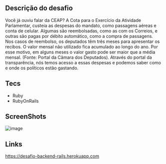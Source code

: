 ## Descrição do desafio

Você já ouviu falar da CEAP? A Cota para o Exercício da Atividade Parlamentar, custeia as despesas do mandato, como passagens aéreas e conta de celular. Algumas são reembolsadas, como as com os Correios, e outras são pagas por débito automático, como a compra de passagens. Nos casos de reembolso, os deputados têm três meses para apresentar os recibos. O valor mensal não utilizado fica acumulado ao longo do ano. Por esse motivo, em alguns meses o valor gasto pode ser maior que a média mensal. (Fonte: Portal da Câmara dos Deputados). Através do portal da transparência, nós temos acesso a essas despesas e podemos saber como e onde os políticos estão gastando.

## Tecs
- Ruby
- RubyOnRails

## ScreenShots
![image](https://user-images.githubusercontent.com/19415372/145687998-61b3bf3e-c532-471b-8a92-8d5222c60bee.png)

## Links
https://desafio-backend-rails.herokuapp.com
